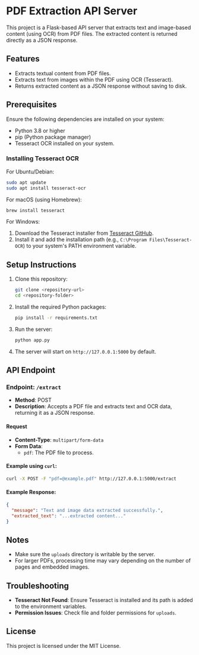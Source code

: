 # PDF Extraction API Server

This project is a Flask-based API server that extracts text and image-based content (using OCR) from PDF files. The extracted content is returned directly as a JSON response.

## Features
- Extracts textual content from PDF files.
- Extracts text from images within the PDF using OCR (Tesseract).
- Returns extracted content as a JSON response without saving to disk.

## Prerequisites
Ensure the following dependencies are installed on your system:
- Python 3.8 or higher
- pip (Python package manager)
- Tesseract OCR installed on your system.

### Installing Tesseract OCR
For Ubuntu/Debian:
```bash
sudo apt update
sudo apt install tesseract-ocr
```

For macOS (using Homebrew):
```bash
brew install tesseract
```

For Windows:
1. Download the Tesseract installer from [Tesseract GitHub](https://github.com/tesseract-ocr/tesseract).
2. Install it and add the installation path (e.g., `C:\Program Files\Tesseract-OCR`) to your system's PATH environment variable.

## Setup Instructions
1. Clone this repository:
    ```bash
    git clone <repository-url>
    cd <repository-folder>
    ```

2. Install the required Python packages:
    ```bash
    pip install -r requirements.txt
    ```

3. Run the server:
    ```bash
    python app.py
    ```

4. The server will start on `http://127.0.0.1:5000` by default.

## API Endpoint
### Endpoint: `/extract`
- **Method**: POST
- **Description**: Accepts a PDF file and extracts text and OCR data, returning it as a JSON response.

#### Request
- **Content-Type**: `multipart/form-data`
- **Form Data**:
  - `pdf`: The PDF file to process.

#### Example using `curl`:
```bash
curl -X POST -F "pdf=@example.pdf" http://127.0.0.1:5000/extract
```

#### Example Response:
```json
{
  "message": "Text and image data extracted successfully.",
  "extracted_text": "...extracted content..."
}
```

## Notes
- Make sure the `uploads` directory is writable by the server.
- For larger PDFs, processing time may vary depending on the number of pages and embedded images.

## Troubleshooting
- **Tesseract Not Found**: Ensure Tesseract is installed and its path is added to the environment variables.
- **Permission Issues**: Check file and folder permissions for `uploads`.

## License
This project is licensed under the MIT License.


